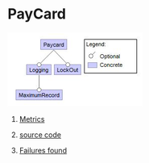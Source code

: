# PayCard

![image](https://raw.githubusercontent.com/fischerJF/challenge/master/featureModel/PayCard.JPG)

1. [Metrics](https://github.com/fischerJF/challenge/blob/master/metrics/Paycard.csv)
 
2. [source code](https://github.com/fischerJF/challenge/tree/master/workspace_IncLing/Paycard)
 
3. [Failures found](https://github.com/fischerJF/challenge/blob/master/failuresFound/Paycard.csv)
